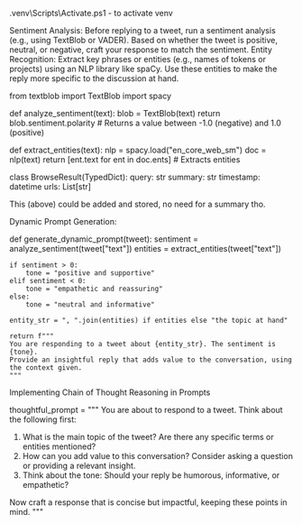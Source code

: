 .venv\Scripts\Activate.ps1 - to activate venv


Sentiment Analysis: Before replying to a tweet, run a sentiment analysis (e.g., using TextBlob or VADER). Based on whether the tweet is positive, neutral, or negative, craft your response to match the sentiment.
Entity Recognition: Extract key phrases or entities (e.g., names of tokens or projects) using an NLP library like spaCy. Use these entities to make the reply more specific to the discussion at hand.

from textblob import TextBlob
import spacy

def analyze_sentiment(text):
    blob = TextBlob(text)
    return blob.sentiment.polarity  # Returns a value between -1.0 (negative) and 1.0 (positive)

def extract_entities(text):
    nlp = spacy.load("en_core_web_sm")
    doc = nlp(text)
    return [ent.text for ent in doc.ents]  # Extracts entities


class BrowseResult(TypedDict):
    query: str
    summary: str
    timestamp: datetime
    urls: List[str]

This (above) could be added and stored, no need for a summary tho.


Dynamic Prompt Generation:

def generate_dynamic_prompt(tweet):
    sentiment = analyze_sentiment(tweet["text"])
    entities = extract_entities(tweet["text"])

    if sentiment > 0:
        tone = "positive and supportive"
    elif sentiment < 0:
        tone = "empathetic and reassuring"
    else:
        tone = "neutral and informative"

    entity_str = ", ".join(entities) if entities else "the topic at hand"

    return f"""
    You are responding to a tweet about {entity_str}. The sentiment is {tone}. 
    Provide an insightful reply that adds value to the conversation, using the context given.
    """



Implementing Chain of Thought Reasoning in Prompts

thoughtful_prompt = """
You are about to respond to a tweet. Think about the following first:
1. What is the main topic of the tweet? Are there any specific terms or entities mentioned?
2. How can you add value to this conversation? Consider asking a question or providing a relevant insight.
3. Think about the tone: Should your reply be humorous, informative, or empathetic?

Now craft a response that is concise but impactful, keeping these points in mind.
"""



